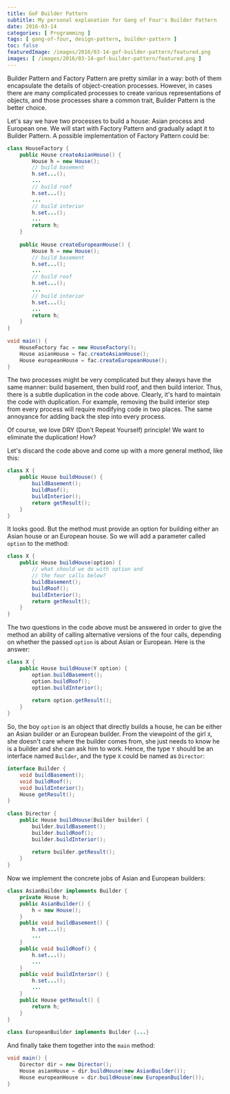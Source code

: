 ```yaml
---
title: GoF Builder Pattern
subtitle: My personal explanation for Gang of Four's Builder Pattern
date: 2016-03-14
categories: [ Programming ]
tags: [ gang-of-four, design-pattern, builder-pattern ]
toc: false
featuredImage: /images/2016/03-14-gof-builder-pattern/featured.png
images: [ /images/2016/03-14-gof-builder-pattern/featured.png ]
---
```


Builder Pattern and Factory Pattern are pretty similar in a way: both of them encapsulate the details of object-creation processes. However, in cases there are many complicated processes to create various representations of objects, and those processes share a common trait, Builder Pattern is the better choice.

Let's say we have two processes to build a house: Asian process and European one. We will start with Factory Pattern and gradually adapt it to Builder Pattern. A possible implementation of Factory Pattern could be:

```java
class HouseFactory {
    public House createAsianHouse() {
        House h = new House();
        // build basement
        h.set...();
        ...
        // build roof
        h.set...();
        ...
        // build interior
        h.set...();
        ...
        return h;
    }
     
    public House createEuropeanHouse() {
        House h = new House();
        // build basement
        h.set...();
        ...
        // build roof
        h.set...();
        ...
        // build interior
        h.set...();
        ...
        return h;
    }
}
 
void main() {
    HouseFactory fac = new HouseFactory();
    House asianHouse = fac.createAsianHouse();
    House europeanHouse = fac.createEuropeanHouse();
}
```

The two processes might be very complicated but they always have the same manner: build basement, then build roof, and then build interior. Thus, there is a subtle duplication in the code above. Clearly, it's hard to maintain the code with duplication. For example, removing the build interior step from every process will require modifying code in two places. The same annoyance for adding back the step into every process.

Of course, we love DRY (Don't Repeat Yourself) principle! We want to eliminate the duplication! How?

Let's discard the code above and come up with a more general method, like this:

```java
class X {
    public House buildHouse() {
        buildBasement();
        buildRoof();
        buildInterior();
        return getResult();
    }
}
```

It looks good. But the method must provide an option for building either an Asian house or an European house. So we will add a parameter called `option` to the method:

```java
class X {
    public House buildHouse(option) {
        // what should we do with option and
        // the four calls below?
        buildBasement();
        buildRoof();
        buildInterior();
        return getResult();
    }
}
```

The two questions in the code above must be answered in order to give the method an ability of calling alternative versions of the four calls, depending on whether the passed `option` is about Asian or European. Here is the answer:

```java
class X {
    public House buildHouse(Y option) {
        option.buildBasement();
        option.buildRoof();
        option.buildInterior();
         
        return option.getResult();
    }
}
```

So, the boy `option` is an object that directly builds a house, he can be either an Asian builder or an European builder. From the viewpoint of the girl `X`, she doesn't care where the builder comes from, she just needs to know he is a builder and she can ask him to work. Hence, the type `Y` should be an interface named `Builder`, and the type `X` could be named as `Director`:

```java
interface Builder {
    void buildBasement();
    void buildRoof();
    void buildInterior();
    House getResult();
}
 
class Director {
    public House buildHouse(Builder builder) {
        builder.buildBasement();
        builder.buildRoof();
        builder.buildInterior();
         
        return builder.getResult();
    }
}
```

Now we implement the concrete jobs of Asian and European builders:

```java
class AsianBuilder implements Builder {
    private House h;
    public AsianBuilder() {
        h = new House();
    }
    public void buildBasement() {
        h.set...();
        ...
    }
    public void buildRoof() {
        h.set...();
        ...
    }
    public void buildInterior() {
        h.set...();
        ...
    }
    public House getResult() {
        return h;
    }
}
 
class EuropeanBuilder implements Builder {...}
```

And finally take them together into the `main` method:

```java
void main() {
    Director dir = new Director();
    House asianHouse = dir.buildHouse(new AsianBuilder());
    House europeanHouse = dir.buildHouse(new EuropeanBuilder());
}
```
